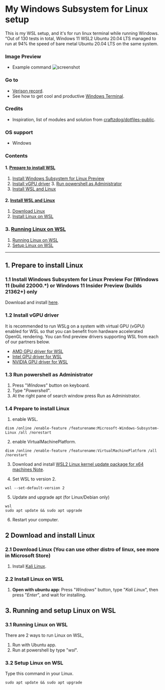 # **My Windows Subsystem for Linux setup**
This is my WSL setup, and it's for run linux terminal while running Windows.
“Out of 130 tests in total, Windows 11 WSL2 Ubuntu 20.04 LTS managed to run at 94% the speed of bare metal Ubuntu 20.04 LTS on the same system.

### **Image Preview**
- Example command
![screenshot](https://github.com/chinhchin/wsl-setup/blob/master/readme-assets/screenshot.png?raw=true)

### **Go to**
- [Verison record](./version-record.json).
- See how to get cool and productive [Windows Terminal](https://github.com/chinhchin/Windows-Terminal-setup.git).

### **Credits**
- Inspiration, list of modules and solution from [craftzdog/dotfiles-public](https://github.com/craftzdog/dotfiles-public.git).

### **OS support**
- Windows

### **Contents**
#### 1. [Prepare to install WSL](./readme.md#1-prepare-to-install-wsl)
1. [Install Windows Subsystem for Linux Preview](./readme.md#12-install-windows-subsystem-for-linux-preview-for-windows-11-build-22000-or-windows-11-insider-preview-builds-21362-only)
2. [Install vGPU driver](./readme.md#13-install-vgpu-driver) 3. [Run powershell as Administrator](./readme.md#11-run-powershell-as-administrator)
4. [Install WSL and Linux](./readme.md#2-install-wsl-and-linux)

#### 2. [Install WSL and Linux](./readme.md#2-install-wsl-and-linux)
1. [Download Linux](./readme.md#21-download-linux-you-can-use-other-distro-of-linux-see-more-at-microsoft-store)
2. [Install Linux on WSL](./readme.md#22-install-linux-on-wsl)

### 3. [Running Linux on WSL](./readme.md#3-running-linux-on-wsl)
1. [Running Linux on WSL](./readme.md#31-running-linux-on-wsl)
2. [Setup Linux on WSL](./readme.md#32-setup-linux-on-wsl)

---

## **1. Prepare to install Linux**
### **1.1 Install Windows Subsystem for Linux Preview** For (Windows 11 (build 22000.\*) or Windows 11 Insider Preview (builds 21362+) only
Download and install [here](https://www.microsoft.com/store/productId/9P9TQF7MRM4R).

### **1.2 Install vGPU driver**
It is recommended to run WSLg on a system with virtual GPU (vGPU) enabled for WSL so that you can benefit from hardware accelerated OpenGL rendering. You can find preview drivers supporting WSL from each of our partners below.
- [AMD GPU driver for WSL](https://community.amd.com/community/radeon-pro-graphics/blog/2020/06/17/announcing-amd-support-for-gpu-accelerated-machine-learning-training-on-windows-10)
- [Intel GPU driver for WSL](https://downloadcenter.intel.com/download/30579/Intel-Graphics-Windows-DCH-Drivers)
- [NVIDIA GPU driver for WSL](https://developer.nvidia.com/cuda/wsl)

### **1.3 Run powershell as Administrator**
1. Press "*Windows*" button on keyboard.
2. Type "*Powershell*".
3. At the right pane of search window press Run as Administrator.

### **1.4 Prepare to install Linux**
1. enable WSL.
```
dism /online /enable-feature /featurename:Microsoft-Windows-Subsystem-Linux /all /norestart
```

2. enable VirtualMachinePlatform.
```
dism /online /enable-feature /featurename:VirtualMachinePlatform /all /norestart
```

3. Download and install [WSL2 Linux kernel update package for x64 machines
 Note](https://wslstorestorage.blob.core.windows.net/wslblob/wsl_update_x64.msi).

4. Set WSL to version 2.
```
wsl --set-default-version 2
```

5. Update and upgrade apt (for Linux/Debian only)
```
wsl
sudo apt update && sudo apt upgrade
```

6. Restart your computer.

## **2 Download and install Linux**
### **2.1 Download Linux** (You can use other distro of linux, see more in Microsoft Store)
1. Install [Kali Linux](https://www.microsoft.com/store/productId/9PKR34TNCV07).

### **2.2 Install Linux on WSL**
1. **Open with ubuntu app**: Press "*Windows*" button, type "*Kali Linux*", then press "*Enter*", and wait for installing.

## **3. Running and setup Linux on WSL**
### **3.1 Running Linux on WSL**
There are 2 ways to run Linux on WSL, 
1. Run with Ubuntu app.
2. Run at powershell by type "*wsl*".

### **3.2 Setup Linux on WSL**
Type this command in your Linux.
```
sudo apt update && sudo apt upgrade
```

